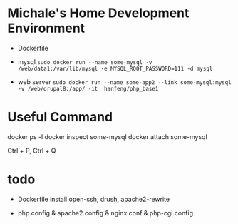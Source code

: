 # Michale's Home Development Environment


- Dockerfile

- mysql
	`sudo docker run --name some-mysql -v /web/data1:/var/lib/mysql -e MYSQL_ROOT_PASSWORD=111 -d mysql`
- web server
	`sudo docker run --name some-app2 --link some-mysql:mysql -v /web/drupal8:/app/ -it  hanfeng/php_base1`

# Useful Command

docker ps -l
docker inspect some-mysql
docker attach some-mysql

Ctrl + P, Ctrl + Q

# todo 
- Dockerfile install open-ssh, drush, apache2-rewrite


- php.config & apache2.config & nginx.conf  & php-cgi.config
